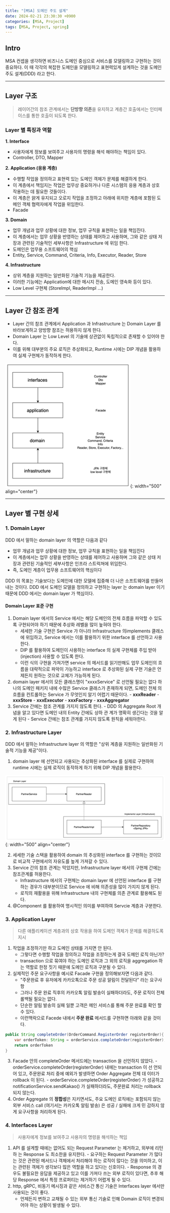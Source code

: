 ```yaml
---
title: "[MSA] 도메인 주도 설계"
date: 2024-02-21 23:30:30 +0900
categories: [MSA, Project]
tags: [MSA, Project, spring]
---
```


## Intro

MSA 컨셉을 생각하면 비즈니스 도메인 중심으로 서비스를 모델링하고 구현하는 것이 중요하다.
이 때 각각의 복잡한 도메인을 모델링하고 표현력있게 설계하는 것을 도메인 주도 설계(DDD) 라고 한다.

---

## Layer 구조

> 레이어간의 참조 관계에서는 **단방향 의존**을 유지하고 계층간 호출에서는 인터페이스를 통한 호출이 되도록 한다.

### Layer 별 특징과 역할

**1. Interface**

- 사용자에게 정보를 보여주고 사용자의 명령을 해석 해야하는 책임이 있다.
- Controller, DTO, Mapper

**2. Application (응용 계층)**

- 수행할 작업을 정의하고 표현력 있는 도메인 객체가 문제를 해결하게 한다.
- 이 계층에서 책임지는 작업은 업무상 중요하거나 다른 시스템의 응용 계층과 상호 작용하는 데 필요한 것들이다.
- 이 계층은 얅게 유지되고 오로지 작업을 조정하고 아래에 위치한 계층에 포함된 도메인 객체 협력자에게 작업을 위임한다.
- Facade

**3. Domain**

- 업무 개념과 업무 상황에 대한 정보, 업무 규칙을 표현하는 일을 책임진다.
- 이 계층에서는 업무 상황을 반영하는 상태를 제어하고 사용하며, 그와 같은 상태 저장과 관련된 기술적인 세부사항은 Infrastructure 에 위임 한다.
- 도메인은 업무용 소프트웨어의 핵심
- Entity, Service, Command, Criteria, Info, Executor, Reader, Store

**4. Infrastructure**

- 상위 계층을 지원하는 일반화된 기술적 기능을 제공한다.
- 이러한 기능에는 Application에 대한 메시지 전송, 도메인 영속화 등이 있다.
- Low Level 구현체 (StoreImpl, ReaderImpl ...)

---

## Layer 간 참조 관계

- Layer 간의 참조 관계에서 Application 과 Infrastructure 는 Domain Layer 를 바라보게하고 양방향 참조는 허용하지 않게 한다.
- Domain Layer 는 Low Level 의 기술에 상관없이 독립적으로 존재할 수 있어야 한다.
- 이를 위해 대부분의 주요 로직은 추상화되고, Runtime 시에는 DIP 개념을 활용하여 실제 구현체가 동작하게 한다.

![Currying Image](/assets/img/post_img/coding/project/item-gift-1.png){: width="500" align="center"}

---

## Layer 별 구현 상세

### 1. Domain Layer

DDD 에서 말하는 domain layer 의 역할은 다음과 같다

- 업무 개념과 업무 상황에 대한 정보, 업무 규칙을 표현하는 일을 책임진다
- 이 계층에서는 업무 상황을 반영하는 상태를 제어하고 사용하며 그와 같은 상태 저장과 관련된 기술적인 세부사항은 인프라 스트럭쳐에 위임한다.
- 즉, 도메인 계층이 업무용 소프트웨어의 핵심이다

DDD 의 목표는 기술보다는 도메인에 대한 모델에 집중해 더 나은 소프트웨어를 만들어내는 것이다.
DDD 에서 도메인 모델을 정의하고 구현하는 layer 는 domain layer 이기 때문에 DDD 에서는 domain layer 가 핵심이다.

#### Domain Layer 표준 구현

1. Domain layer 에서의 Service 에서는 해당 도메인의 전체 흐름을 파악할 수 있도록 구현되어야 하기 때문에 추상화 레벨을 많이 높혀야 한다.
   - 세세한 기술 구현은 Service 가 아니라 Infrastructure 의implements 클래스에 위임하고, Service 에서는 이를 활용하기 위한 interface 를 선언하고 사용한다.
   - DIP 를 활용하여 도메인이 사용하는 interface 의 실제 구현체를 주입 받아 (injection) 사용할 수 있도록 한다.
   - 이런 식의 구현을 가져가면 service 의 메서드를 읽기만해도 업무 도메인의 흐름을 대략적으로 파악이 가능하고 interface 로 추상화된 실제 구현 기술은 언제든지 원하는 것으로 교체가 가능하게 된다.
2. domain layer 에서의 모든 클래스명이 "xxxxService" 로 선언될 필요는 없다
   하나의 도메인 패키지 내에 수많은 Service 클래스가 존재하게 되면, 도메인 전체
   의 흐름을 컨트롤하는 Service 가 무엇인지 알기 어렵기 때문이다. - **xxxReader** - **xxxStore** - **xxxExecutor** - **xxxFactory** - **xxxAggregator**
3. Service 간에는 참조 관계를 가지지 않도록 한다. - DDD 의 Aggregate Root 개념을 알고 있다면 도메인 내의 Entity 간에도 상하 관
   계가 명확히 생긴다는 것을 알게 된다 - Service 간에는 참조 관계를 가지지 않도록 원칙을 세워야한다.

### 2. Infrastructure Layer

DDD 에서 말하는 Infrastructure layer 의 역할은 "상위 계층을 지원하는 일반화된 기술적 기능을 제공"이다.

1. domain layer 에 선언되고 사용되는 추상화된 interface 를 실제로 구현하여 runtime 시에는 실제 로직이 동작하게 하기 위해 DIP 개념을 활용한다.

![Currying Image](/assets/img/post_img/coding/project/item-gift-2.png){: width="500" align="center"}

2. 세세한 기술 스택을 활용하여 domain 의 추상화된 interface 를 구현하는 것이므로 비교적 구현에서의 자유도를 높게 가져갈 수 있다.
3. Service 간의 참조 관계는 막았지만, Infrastructure layer 에서의 구현체 간에는 참조관계를 허용한다.
   - Infrastructure 에서의 구현체는 domain layer 에 선언된 interface 를 구현하는 경우가 대부분이므로 Service 에 비해 의존성을 많이 가지지 않게 된다.
   - 로직의 재활용을 위해 Infrastructure 내의 구현체를 의존 관계로 활용해도 된다.
4. @Component 를 활용하여 명시적인 의미를 부여하여 Servcie 계층과 구분한다.

### 3. Application Layer

> 다른 애플리케이션 계층과의 상호 작용을 하여 도메인 객체가 문제를 해결하도록 지시

1. 작업을 조정하기만 하고 도메인 상태를 가지면 안 된다.
   - 그렇다면 수행할 작업을 정의하고 작업을 조정하는게 결국 도메인 로직 아닌가?
   - transaction 으로 묶여야 하는 도메인 로직과 그 외의 로직을 aggregation 하는 역할로 한정 짓기 때문에 도메인 로직과 구분될 수 있다.
2. 실제적인 주문 요구사항을 예시로 Facade 구현을 정의해보자면 다음과 같다.
   - "주문완료 후 유저에게 카카오톡으로 주문 성공 알림이 전달된다" 라는 요구사항
   - 그러나 주문 완료 직후의 카카오톡 알림 발송이 실패하더라도, 주문 로직이 전체 롤백될 필요는 없다.
   - 단순한 알림 발송의 실패 일뿐 고객은 메인 서비스를 통해 주문 완료를 확인 할 수 있다.
   - 이런맥락으로 Facede 내에서 **주문 완료** 메서드를 구현하면 아래와 같을 것이다.

```java
public String completeOrder(OrderCommand.RegisterOrder registerOrder){
	var orderToken: String = orderService.completeOrder(registerOrder);
	return orderToken
}
```

3. Facade 안의 completeOrder 메서드에는 transaction 을 선언하지 않았다. - orderService.completeOrder(registerOrder) 내에는 transaction 이 선
   언되어 있고, 주문완료 처리 중에 예외가 발생하면 Order Aggregate 전체 데
   이터가 rollback 이 된다. - orderService.completeOrder(registerOrder) 가 성공하고
   notificationService.sendKakao() 가 실패하더라도, 주문완료 처리는
   rollback 되지 않는다.
4. Order Aggregate 의 **정합성**은 지키면서도, 주요 도메인 로직에는 포함되지
   않는 외부 서비스 call (여기서는 카카오톡 알림 발송) 은 성공 / 실패에 크게 민
   감하지 않게 요구사항을 처리하게 된다.

### 4. Interfaces Layer

> 사용자에게 정보를 보여주고 사용자의 명령을 해석하는 책임

1. API 를 설계할 때에는 없어도 되는 Request Parameter 는 제거하고, 외부에 리턴하
   는 Response 도 최소한을 유지한다. - 요구하는 Request Parameter 가 많다는 것은 관련된 메서드나 객체에서 처리해야 하는 로직이 많다는 것을 의미하고, 이는 관련된 객체가 생각보다 많은 역할을 하고 있다는 신호이다. - Response 의 경우도 불필요한 응답을 제공하고 있고 이를 가져다 쓰는 외부 로직이 있다면, 추후 해당 Response 에서 특정 프로퍼티는 제거하기 어렵게 될 수 있다.
2. http, gRPC, 비동기 메시징과 같은 서비스간 통신 기술은 Interfaces layer 에서만 사용되는 것이 좋다.
   - 언제든지 변하고 교채될 수 있는 외부 통신 기술로 인해 Domain 로직이 변경되어야 하는 상황이 발생될 수 있다.
